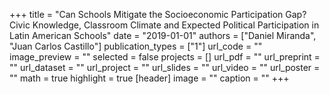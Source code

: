 +++
title = "Can Schools Mitigate the Socioeconomic Participation Gap? Civic Knowledge, Classroom Climate and Expected Political Participation in Latin American Schools"
date = "2019-01-01"
authors = ["Daniel Miranda", "Juan Carlos Castillo"]
publication_types = ["1"]
url_code = ""
image_preview = ""
selected = false
projects = []
url_pdf = ""
url_preprint = ""
url_dataset = ""
url_project = ""
url_slides = ""
url_video = ""
url_poster = ""
math = true
highlight = true
[header]
image = ""
caption = ""
+++
